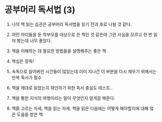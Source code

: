 # 공부머리 독서법 (3)

1. 나의 책 읽는 습관은 공부머리 독서법을 읽기 전과 후로 나뉠 것 같다.

2. 어린 아이들을 둔 학부모를 대상으로 쓴 책인 것 같은데 그런 사실을 모르고 한 번 읽어 봤는데 너무 좋았다.

2. 책을 이해하는 데 필요한 방법들을 설명해주는 좋은 책

3. 핵심은 정독!

4. 속독으로 잃어버린 시간들이 많았는데 이미 지나간 이 부분을 다시 채우기 위해서는 반복 독서가 필수

5. 책을 제대로 읽었는지 확인하기 위한 독서 충실도 테스트..

6. 책을 통한 지식의 여행이라는 말이 무엇인지 알게끔 해준다.

7. 책읅 고르는 자세, 책을 읽는 자세, 책을 읽은 다음에는 어떻게 해야할지에 대해 많은 도움을 받은 책